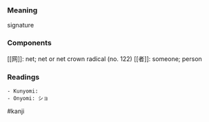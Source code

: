 ### Meaning

signature

### Components

[[网]]: net; net or net crown radical (no. 122) [[者]]: someone; person

### Readings

```
- Kunyomi: 
- Onyomi: ショ
```

#kanji